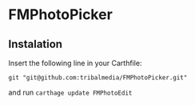# FMPhotoPicker


## Instalation

Insert the following line in your Carthfile:
```
git "git@github.com:tribalmedia/FMPhotoPicker.git"
```
and run `carthage update FMPhotoEdit`
